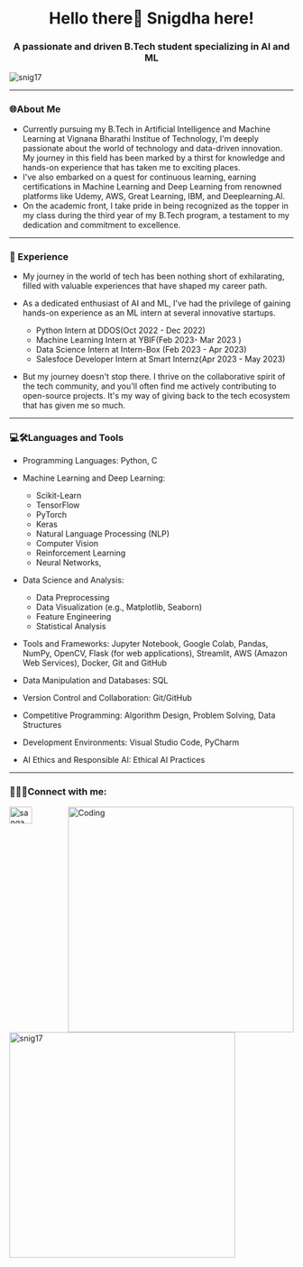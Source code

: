 
<h1 align="center">Hello there👋 Snigdha here!</h1>

<h3 align="center">A passionate and driven B.Tech student specializing in AI and ML</h3>
<p align="left"> <img src="https://komarev.com/ghpvc/?username=snig17&label=Profile%20views&color=0e75b6&style=flat" alt="snig17" /> </p>

---

<h3 align="left"> 🌐About Me </h3>

- Currently pursuing my B.Tech in Artificial Intelligence and Machine Learning at Vignana Bharathi Institue of Technology, I'm deeply passionate about the world of technology and data-driven innovation. My journey in this field has been marked by a thirst for knowledge and hands-on experience that has taken me to exciting places.
- I've also embarked on a quest for continuous learning, earning certifications in Machine Learning and Deep Learning from renowned platforms like Udemy, AWS, Great Learning, IBM, and Deeplearning.AI.
- On the academic front, I take pride in being recognized as the topper in my class during the third year of my B.Tech program, a testament to my dedication and commitment to excellence.

---

<h3 align="left">💼  Experience</h3>

- My journey in the world of tech has been nothing short of exhilarating, filled with valuable experiences that have shaped my career path.
- As a dedicated enthusiast of AI and ML, I've had the privilege of gaining hands-on experience as an ML intern at several innovative startups.

  -  Python Intern at DDOS(Oct 2022 - Dec 2022)
  -  Machine Learning Intern at YBIF(Feb 2023- Mar 2023 )
  - Data Science Intern at Intern-Box (Feb 2023 - Apr 2023)
  - Salesfoce Developer Intern at Smart Internz(Apr 2023 - May 2023)
- But my journey doesn't stop there. I thrive on the collaborative spirit of the tech community, and you'll often find me actively contributing to open-source projects. It's my way of giving back to the tech ecosystem that has given me so much.

---

<h3 align="left"> 💻🛠Languages and Tools </h3> 

- Programming Languages: Python, C
- Machine Learning and Deep Learning:
  - Scikit-Learn
  - TensorFlow
  -  PyTorch
  -  Keras
  -   Natural Language Processing (NLP)
  -    Computer Vision
  -  Reinforcement Learning
  -  Neural Networks,
- Data Science and Analysis:
  -  Data Preprocessing
  -  Data Visualization (e.g., Matplotlib, Seaborn)
  -  Feature Engineering
  -   Statistical Analysis
- Tools and Frameworks: Jupyter Notebook, Google Colab, Pandas, NumPy, OpenCV, Flask (for web applications), Streamlit, AWS (Amazon Web Services), Docker, Git and GitHub
- Data Manipulation and Databases: SQL
- Version Control and Collaboration: Git/GitHub
- Competitive Programming: Algorithm Design, Problem Solving, Data Structures

- Development Environments: Visual Studio Code, PyCharm
- AI Ethics and Responsible AI: Ethical AI Practices

---

<h3 align="left">🔗🤝🏼Connect with me:</h3>
<p align="left">
<a href="https://www.linkedin.com/in/sangam-snigdha-995966267" target="blank"><img align="left" src="https://raw.githubusercontent.com/rahuldkjain/github-profile-readme-generator/master/src/images/icons/Social/linked-in-alt.svg" alt="sangam snigdha" height="30" width="40" /></a>
</p>

<img align="right" alt="Coding" width="400" src="https://ai-essay.com/uploads/blog/10-mistakes-to-avoid-when-using-ai-essay-writing-tools/a1ef95a9-3a35-4ab0-bc87-71632865bf16.jpeg">

<p align="left">
  <img  width="400" src="https://github-readme-stats.vercel.app/api?username=snig17&show_icons=true&locale=en" alt="snig17">
</p
